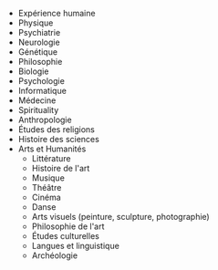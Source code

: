 
- Expérience humaine
- Physique
- Psychiatrie
- Neurologie
- Génétique
- Philosophie
- Biologie
- Psychologie
- Informatique
- Médecine
- Spirituality
- Anthropologie
- Études des religions
- Histoire des sciences
- Arts et Humanités
	-  Littérature
	- Histoire de l'art
	- Musique
	- Théâtre
	- Cinéma
	- Danse
	- Arts visuels (peinture, sculpture, photographie)
	- Philosophie de l'art
	- Études culturelles
	- Langues et linguistique
	- Archéologie